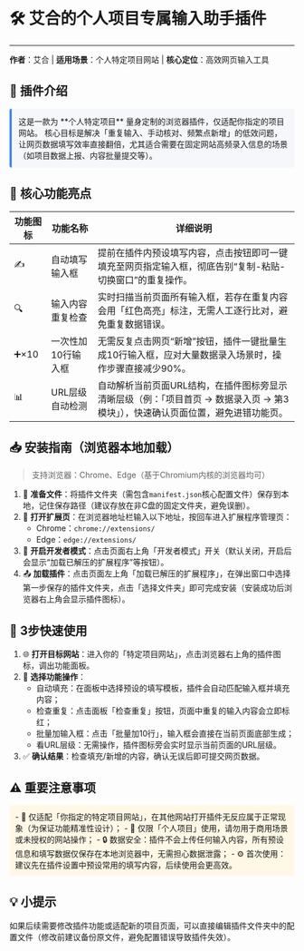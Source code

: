 # 🛠️ 艾合的个人项目专属输入助手插件  
---
**作者**：艾合 | **适用场景**：个人特定项目网站 | **核心定位**：高效网页输入工具  


## 📖 插件介绍  
<div style="padding: 12px; background-color: #f5f7fa; border-left: 4px solid #4285f4; border-radius: 4px;">  
这是一款为 **个人特定项目** 量身定制的浏览器插件，仅适配你指定的项目网站。  
核心目标是解决「重复输入、手动核对、频繁点新增」的低效问题，让网页数据填写效率直接翻倍，尤其适合需要在固定网站高频录入信息的场景（如项目数据上报、内容批量提交等）。  
</div>  


## 🌟 核心功能亮点  
| 功能图标 | 功能名称 | 详细说明 |  
|----------|----------|----------|  
| ✍️       | 自动填写输入框 | 提前在插件内预设填写内容，点击按钮即可一键填充至网页指定输入框，彻底告别“复制-粘贴-切换窗口”的重复操作。 |  
| 🔍       | 输入内容重复检查 | 实时扫描当前页面所有输入框，若存在重复内容会用「红色高亮」标注，无需人工逐行比对，避免重复数据错误。 |  
| ➕×10    | 一次性加10行输入框 | 无需反复点击网页“新增”按钮，插件一键批量生成10行输入框，应对大量数据录入场景时，操作步骤直接减少90%。 |  
| 📊       | URL层级自动检测 | 自动解析当前页面URL结构，在插件图标旁显示清晰层级（例：「项目首页 → 数据录入页 → 第3模块」），快速确认页面位置，避免进错功能页。 |  


## 📥 安装指南（浏览器本地加载）  
> 支持浏览器：Chrome、Edge（基于Chromium内核的浏览器均可）  

1. 📂 **准备文件**：将插件文件夹（需包含`manifest.json`核心配置文件）保存到本地，记住保存路径（建议存放在非C盘的固定文件夹，避免误删）。  
2. 🔗 **打开扩展页**：在浏览器地址栏输入以下地址，按回车进入扩展程序管理页：  
   - Chrome：`chrome://extensions/`  
   - Edge：`edge://extensions/`  
3. 🔄 **开启开发者模式**：点击页面右上角「开发者模式」开关（默认关闭，开启后会显示“加载已解压的扩展程序”等按钮）。  
4. 📤 **加载插件**：点击页面左上角「加载已解压的扩展程序」，在弹出窗口中选择第一步保存的插件文件夹，点击「选择文件夹」即可完成安装（安装成功后浏览器右上角会显示插件图标）。  


## 🚀 3步快速使用  
1. 🌐 **打开目标网站**：进入你的「特定项目网站」，点击浏览器右上角的插件图标，调出功能面板。  
2. 🎯 **选择功能操作**：  
   - 自动填充：在面板中选择预设的填写模板，插件会自动匹配输入框并填充内容；  
   - 检查重复：点击面板「检查重复」按钮，页面中重复的输入内容会立即标红；  
   - 批量加输入框：点击「批量加10行」，输入框会直接在当前页面底部生成；  
   - 看URL层级：无需操作，插件图标旁会实时显示当前页面的URL层级。  
3. ✅ **确认结果**：检查填充/新增的内容，确认无误后即可提交网页数据。  


## ⚠️ 重要注意事项  
<div style="padding: 10px; background-color: #fff8e6; border-radius: 4px; margin: 10px 0;">  
- 🚫 仅适配「你指定的特定项目网站」，在其他网站打开插件无反应属于正常现象（为保证功能精准性设计）；  
- 📌 仅限「个人项目」使用，请勿用于商用场景或未授权的网站操作；  
- 🔒 数据安全：插件不会上传任何输入内容，所有预设信息和填写数据仅保存在本地浏览器中，无需担心数据泄露；  
- ⚙️ 首次使用：建议先在插件设置中预设常用的填写内容，后续使用会更高效。  
</div>  


## 💡 小提示  
如果后续需要修改插件功能或适配新的项目页面，可以直接编辑插件文件夹中的配置文件（修改前建议备份原文件，避免配置错误导致插件失效）。
